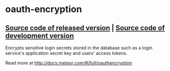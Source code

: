 # oauth-encryption
[Source code of released version](https://github.com/meteor/meteor/tree/master/packages/oauth-encryption) | [Source code of development version](https://github.com/meteor/meteor/tree/master/packages/oauth-encryption)
---

Encrypts sensitive login secrets stored in the database such as a
login service's application secret key and users' access tokens.

Read more at http://docs.meteor.com/#/full/oauthencryption